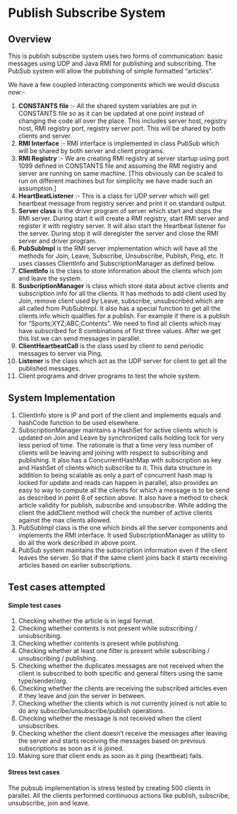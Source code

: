 # Publish Subscribe System
Overview
-----
This is publish subscribe system uses two forms of communication: basic messages using UDP and Java RMI for publishing and subscribing. The PubSub system will allow the publishing of simple formatted “articles”.

We have a few coupled interacting components which we would discuss now:-
1. **CONSTANTS file** :- All the shared system variables are put in CONSTANTS file so as it can be updated at one
point instead of changing the code all over the place. This includes server host, registry host, RMI registry port, registry server port. This will be shared by both clients and server.
2. **RMI Interface** :- RMI interface is implemented in class PubSub which will be shared by both server and client programs.
3. **RMI Registry** :- We are creating RMI registry at server startup using port 1099 defined in CONSTANTS file and assuming the RMI registry and server are running on same machine. [This obviously can be scaled to run on different machines but for simplicity we have made such an assumption.]
4. **HeartBeatListener** :- This is a class for UDP server which will get heartbeat message from registry server and print it on standard output.
5. **Server class** is the driver program of server which start and stops the RMI server. During start it will create a RMI registry, start RMI server and register it with registry server. It will also start the Heartbeat listener for the server. During stop it will deregister the server and close the RMI server and driver program.
6. **PubSubImpl** is the RMI server implementation which will have all the methods for Join, Leave, Subscribe, Unsubscribe, Publish, Ping, etc. It uses classes ClientInfo and SubscriptionManager as defined below.
7. **ClientInfo** is the class to store information about the clients which join and leave the system.
8. **SusbcriptionManager** is class which store data about active clients and subscription info for all the clients. It has methods to add client used by Join, remove client used by Leave, subscribe, unsubscribed which are all called from PubSubImpl. It also has a special function to get all the clients info which qualifies for a publish. For example if there is a publish for “Sports;XYZ;ABC;Contents”. We need to find all clients which may have subscribed for 8 combinations of first three values. After we get this list we can send messages in parallel.
9. **ClientHeartbeatCall** is the class used by client to send periodic messages to server via Ping.
10. **Listener** is the class which act as the UDP server for client to get all the published messages.
11. Client programs and driver programs to test the whole system.

System Implementation
------
1. ClientInfo store is IP and port of the client and implements equals and hashCode function to be used elsewhere.
2. SubscriptionManager maintains a HashSet for active clients which is updated on Join and Leave by synchronized calls holding lock for very less period of time. The rationale is that a time very less number of clients will be leaving and joining with respect to subscribing and publishing. It also has a ConcurrentHashMap with subscription as key and HashSet of clients which subscribe to it. This data structure in addition to being scalable as only a part of concurrent hash map is locked for update and reads can happen in parallel, also provides an easy to way to compute all the clients for which a message is to be send as described in point 8 of section above. It also have a method to check article validity for publish, subscribe and unsubscribe. While adding the client the addClient method will check the number of active clients against the max clients allowed.
3. PubSubImpl class is the one which binds all the server components and implements the RMI interface. It used SubscriptionManager as utility to do all the work described in above point.
4. PubSub system maintains the subscription information even if the client leaves the server. So that if the same client joins back it starts receiving articles based on earlier subscriptions.

Test cases attempted
------
#### Simple test cases
1. Checking whether the article is in legal format.
2. Checking whether contents is not present while subscribing / unsubscribing.
3. Checking whether contents is present while publishing.
4. Checking whether at least one filter is present while subscribing / unsubscribing / publishing.
5. Checking whether the duplicates messages are not received when the client is subscribed to both specific and
general filters using the same type/sender/org.
6. Checking whether the clients are receiving the subscribed articles even if they leave and join the server in
between.
7. Checking whether the clients which is not currently joined is not able to do any subscribe/unsubscribe/publish
operations.
8. Checking whether the message is not received when the client unsubscribes.
9. Checking whether the client doesn’t receive the messages after leaving the server and starts receiving the
messages based on previous subscriptions as soon as it is joined.
10. Making sure that client ends as soon as it ping (heartbeat) fails.

#### Stress test cases
The pubsub implementation is stress tested by creating 500 clients in parallel. All the clients performed continuous actions like publish, subscribe, unsubscribe, join and leave. 
